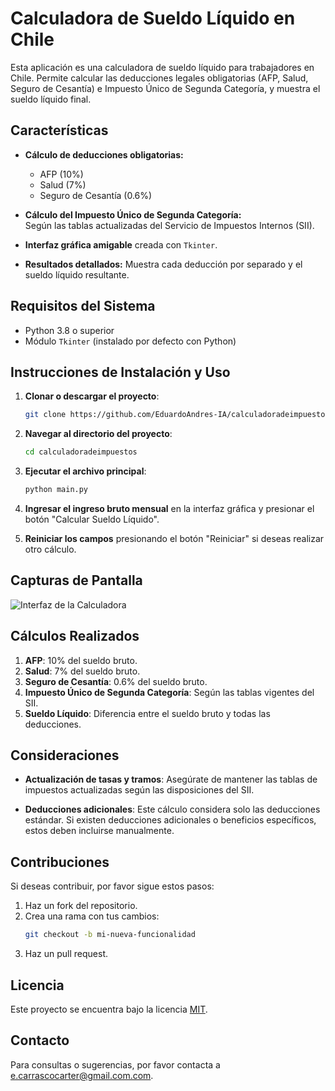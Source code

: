 # Calculadora de Sueldo Líquido en Chile

Esta aplicación es una calculadora de sueldo líquido para trabajadores en Chile. Permite calcular las deducciones legales obligatorias (AFP, Salud, Seguro de Cesantía) e Impuesto Único de Segunda Categoría, y muestra el sueldo líquido final.

## Características

- **Cálculo de deducciones obligatorias:**
  - AFP (10%)
  - Salud (7%)
  - Seguro de Cesantía (0.6%)
  
- **Cálculo del Impuesto Único de Segunda Categoría:**  
  Según las tablas actualizadas del Servicio de Impuestos Internos (SII).

- **Interfaz gráfica amigable** creada con `Tkinter`.

- **Resultados detallados:** Muestra cada deducción por separado y el sueldo líquido resultante.

## Requisitos del Sistema

- Python 3.8 o superior
- Módulo `Tkinter` (instalado por defecto con Python)

## Instrucciones de Instalación y Uso

1. **Clonar o descargar el proyecto**:
    ```bash
    git clone https://github.com/EduardoAndres-IA/calculadoradeimpuestos.git
    ```

2. **Navegar al directorio del proyecto**:
    ```bash
    cd calculadoradeimpuestos
    ```

3. **Ejecutar el archivo principal**:
    ```bash
    python main.py
    ```

4. **Ingresar el ingreso bruto mensual** en la interfaz gráfica y presionar el botón "Calcular Sueldo Líquido".

5. **Reiniciar los campos** presionando el botón "Reiniciar" si deseas realizar otro cálculo.

## Capturas de Pantalla

![Interfaz de la Calculadora](https://via.placeholder.com/600x400?text=Captura+de+pantalla+de+la+calculadora)

## Cálculos Realizados

1. **AFP**: 10% del sueldo bruto.
2. **Salud**: 7% del sueldo bruto.
3. **Seguro de Cesantía**: 0.6% del sueldo bruto.
4. **Impuesto Único de Segunda Categoría**: Según las tablas vigentes del SII.
5. **Sueldo Líquido**: Diferencia entre el sueldo bruto y todas las deducciones.

## Consideraciones

- **Actualización de tasas y tramos**: Asegúrate de mantener las tablas de impuestos actualizadas según las disposiciones del SII.

- **Deducciones adicionales**: Este cálculo considera solo las deducciones estándar. Si existen deducciones adicionales o beneficios específicos, estos deben incluirse manualmente.

## Contribuciones

Si deseas contribuir, por favor sigue estos pasos:
1. Haz un fork del repositorio.
2. Crea una rama con tus cambios:
    ```bash
    git checkout -b mi-nueva-funcionalidad
    ```
3. Haz un pull request.

## Licencia

Este proyecto se encuentra bajo la licencia [MIT](https://opensource.org/licenses/MIT).

## Contacto

Para consultas o sugerencias, por favor contacta a [e.carrascocarter@gmail.com.com](mailto:ecarrascocarter@gmail.com).
